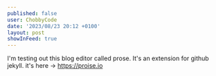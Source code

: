 ```yaml
---
published: false
user: ChobbyCode
date: '2023/08/23 20:12 +0100'
layout: post
showInFeed: true
---
```

I'm testing out this blog editor called prose. It's an extension for github jekyll. it's here -> https://proise.io
